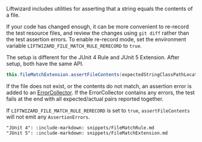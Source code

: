 Liftwizard includes utilities for asserting that a string equals the contents of a file.

If your code has changed enough, it can be more convenient to re-record the test resource files, and review the changes using `git diff` rather than the test assertion errors. To enable re-record mode, set the environment variable `LIFTWIZARD_FILE_MATCH_RULE_RERECORD` to `true`.

The setup is different for the JUnit 4 Rule and JUnit 5 Extension. After setup, both have the same API.

```java
this.fileMatchExtension.assertFileContents(expectedStringClassPathLocation, actualString);
```

If the file does not exist, or the contents do not match, an assertion error is added to an [ErrorCollector](https://junit.org/junit4/javadoc/4.12/org/junit/rules/ErrorCollector.html). If the ErrorCollector contains any errors, the test fails at the end with all expected/actual pairs reported together.

If `LIFTWIZARD_FILE_MATCH_RULE_RERECORD` is set to `true`, `assertFileContents` will not emit any `AssertionErrors`.

```tabs
"JUnit 4": :include-markdown: snippets/FileMatchRule.md
"JUnit 5": :include-markdown: snippets/FileMatchExtension.md
```

